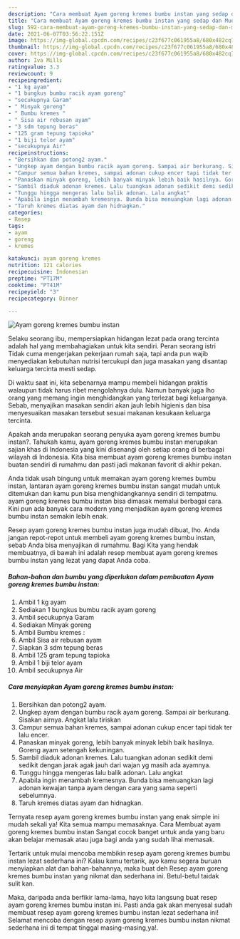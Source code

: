 ```yaml
---
description: "Cara membuat Ayam goreng kremes bumbu instan yang sedap dan Mudah Dibuat"
title: "Cara membuat Ayam goreng kremes bumbu instan yang sedap dan Mudah Dibuat"
slug: 592-cara-membuat-ayam-goreng-kremes-bumbu-instan-yang-sedap-dan-mudah-dibuat
date: 2021-06-07T03:56:22.151Z
image: https://img-global.cpcdn.com/recipes/c23f677c061955a8/680x482cq70/ayam-goreng-kremes-bumbu-instan-foto-resep-utama.jpg
thumbnail: https://img-global.cpcdn.com/recipes/c23f677c061955a8/680x482cq70/ayam-goreng-kremes-bumbu-instan-foto-resep-utama.jpg
cover: https://img-global.cpcdn.com/recipes/c23f677c061955a8/680x482cq70/ayam-goreng-kremes-bumbu-instan-foto-resep-utama.jpg
author: Iva Mills
ratingvalue: 3.3
reviewcount: 9
recipeingredient:
- "1 kg ayam"
- "1 bungkus bumbu racik ayam goreng"
- "secukupnya Garam"
- " Minyak goreng"
- " Bumbu kremes "
- " Sisa air rebusan ayam"
- "3 sdm tepung beras"
- "125 gram tepung tapioka"
- "1 biji telor ayam"
- "secukupnya Air"
recipeinstructions:
- "Bersihkan dan potong2 ayam."
- "Ungkep ayam dengan bumbu racik ayam goreng. Sampai air berkurang. Sisakan airnya. Angkat lalu tiriskan"
- "Campur semua bahan kremes, sampai adonan cukup encer tapi tidak ter lalu encer."
- "Panaskan minyak goreng, lebih banyak minyak lebih baik hasilnya. Goreng ayam setengah kekuningan."
- "Sambil diaduk adonan kremes. Lalu tuangkan adonan sedikit demi sedikit dengan jarak agak jauh dari wajan yg masih ada ayamnya."
- "Tunggu hingga mengeras lalu balik adonan. Lalu angkat"
- "Apabila ingin menambah kremesnya. Bunda bisa menuangkan lagi adonan kewajan tanpa ayam dengan cara yang sama seperti sebelumnya."
- "Taruh kremes diatas ayam dan hidnagkan."
categories:
- Resep
tags:
- ayam
- goreng
- kremes

katakunci: ayam goreng kremes 
nutrition: 121 calories
recipecuisine: Indonesian
preptime: "PT17M"
cooktime: "PT41M"
recipeyield: "3"
recipecategory: Dinner

---
```



![Ayam goreng kremes bumbu instan](https://img-global.cpcdn.com/recipes/c23f677c061955a8/680x482cq70/ayam-goreng-kremes-bumbu-instan-foto-resep-utama.jpg)

Selaku seorang ibu, mempersiapkan hidangan lezat pada orang tercinta adalah hal yang membahagiakan untuk kita sendiri. Peran seorang istri Tidak cuma mengerjakan pekerjaan rumah saja, tapi anda pun wajib menyediakan kebutuhan nutrisi tercukupi dan juga masakan yang disantap keluarga tercinta mesti sedap.

Di waktu  saat ini, kita sebenarnya mampu membeli hidangan praktis walaupun tidak harus ribet mengolahnya dulu. Namun banyak juga lho orang yang memang ingin menghidangkan yang terlezat bagi keluarganya. Sebab, menyajikan masakan sendiri akan jauh lebih higienis dan bisa menyesuaikan masakan tersebut sesuai makanan kesukaan keluarga tercinta. 



Apakah anda merupakan seorang penyuka ayam goreng kremes bumbu instan?. Tahukah kamu, ayam goreng kremes bumbu instan merupakan sajian khas di Indonesia yang kini disenangi oleh setiap orang di berbagai wilayah di Indonesia. Kita bisa membuat ayam goreng kremes bumbu instan buatan sendiri di rumahmu dan pasti jadi makanan favorit di akhir pekan.

Anda tidak usah bingung untuk memakan ayam goreng kremes bumbu instan, lantaran ayam goreng kremes bumbu instan sangat mudah untuk ditemukan dan kamu pun bisa menghidangkannya sendiri di tempatmu. ayam goreng kremes bumbu instan bisa dimasak memalui berbagai cara. Kini pun ada banyak cara modern yang menjadikan ayam goreng kremes bumbu instan semakin lebih enak.

Resep ayam goreng kremes bumbu instan juga mudah dibuat, lho. Anda jangan repot-repot untuk membeli ayam goreng kremes bumbu instan, sebab Anda bisa menyajikan di rumahmu. Bagi Kita yang hendak membuatnya, di bawah ini adalah resep membuat ayam goreng kremes bumbu instan yang lezat yang dapat Anda coba.

<!--inarticleads1-->

##### Bahan-bahan dan bumbu yang diperlukan dalam pembuatan Ayam goreng kremes bumbu instan:

1. Ambil 1 kg ayam
1. Sediakan 1 bungkus bumbu racik ayam goreng
1. Ambil secukupnya Garam
1. Sediakan  Minyak goreng
1. Ambil  Bumbu kremes :
1. Ambil  Sisa air rebusan ayam
1. Siapkan 3 sdm tepung beras
1. Ambil 125 gram tepung tapioka
1. Ambil 1 biji telor ayam
1. Ambil secukupnya Air




<!--inarticleads2-->

##### Cara menyiapkan Ayam goreng kremes bumbu instan:

1. Bersihkan dan potong2 ayam.
1. Ungkep ayam dengan bumbu racik ayam goreng. Sampai air berkurang. Sisakan airnya. Angkat lalu tiriskan
1. Campur semua bahan kremes, sampai adonan cukup encer tapi tidak ter lalu encer.
1. Panaskan minyak goreng, lebih banyak minyak lebih baik hasilnya. Goreng ayam setengah kekuningan.
1. Sambil diaduk adonan kremes. Lalu tuangkan adonan sedikit demi sedikit dengan jarak agak jauh dari wajan yg masih ada ayamnya.
1. Tunggu hingga mengeras lalu balik adonan. Lalu angkat
1. Apabila ingin menambah kremesnya. Bunda bisa menuangkan lagi adonan kewajan tanpa ayam dengan cara yang sama seperti sebelumnya.
1. Taruh kremes diatas ayam dan hidnagkan.




Ternyata resep ayam goreng kremes bumbu instan yang enak simple ini mudah sekali ya! Kita semua mampu memasaknya. Cara Membuat ayam goreng kremes bumbu instan Sangat cocok banget untuk anda yang baru akan belajar memasak atau juga bagi anda yang sudah lihai memasak.

Tertarik untuk mulai mencoba membikin resep ayam goreng kremes bumbu instan lezat sederhana ini? Kalau kamu tertarik, ayo kamu segera buruan menyiapkan alat dan bahan-bahannya, maka buat deh Resep ayam goreng kremes bumbu instan yang nikmat dan sederhana ini. Betul-betul taidak sulit kan. 

Maka, daripada anda berfikir lama-lama, hayo kita langsung buat resep ayam goreng kremes bumbu instan ini. Pasti anda gak akan menyesal sudah membuat resep ayam goreng kremes bumbu instan lezat sederhana ini! Selamat mencoba dengan resep ayam goreng kremes bumbu instan nikmat sederhana ini di tempat tinggal masing-masing,ya!.

